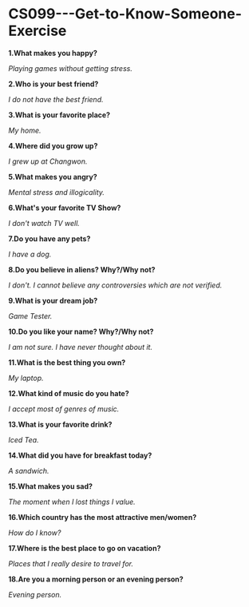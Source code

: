 # CS099---Get-to-Know-Someone-Exercise

**1.What makes you happy?** 

_Playing games without getting stress._

**2.Who is your best friend?** 

_I do not have the best friend._

**3.What is your favorite place?** 

_My home._

**4.Where did you grow up?** 

_I grew up at Changwon._

**5.What makes you angry?** 

_Mental stress and illogicality._

**6.What's your favorite TV Show?** 

_I don't watch TV well._

**7.Do you have any pets?** 

_I have a dog._

**8.Do you believe in aliens? Why?/Why not?** 

_I don't. I cannot believe any controversies which are not verified._

**9.What is your dream job?** 

_Game Tester._

**10.Do you like your name? Why?/Why not?**  

_I am not sure. I have never thought about it._

**11.What is the best thing you own?** 

_My laptop._

**12.What kind of music do you hate?** 

_I accept most of genres of music._

**13.What is your favorite drink?** 

_Iced Tea._

**14.What did you have for breakfast today?** 

_A sandwich._

**15.What makes you sad?** 

_The moment when I lost things I value._

**16.Which country has the most attractive men/women?** 

_How do I know?_

**17.Where is the best place to go on vacation?** 

_Places that I really desire to travel for._

**18.Are you a morning person or an evening person?** 

_Evening person._


